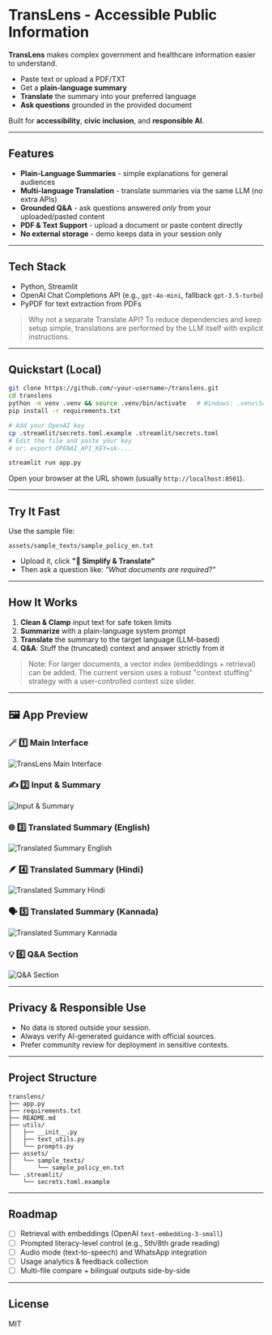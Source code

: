 
# TransLens - Accessible Public Information

**TransLens** makes complex government and healthcare information easier to understand.
- Paste text or upload a PDF/TXT
- Get a **plain-language summary**
- **Translate** the summary into your preferred language
- **Ask questions** grounded in the provided document

Built for **accessibility**, **civic inclusion**, and **responsible AI**.

---

##  Features
- **Plain-Language Summaries** - simple explanations for general audiences
- **Multi-language Translation** - translate summaries via the same LLM (no extra APIs)
- **Grounded Q&A** - ask questions answered *only* from your uploaded/pasted content
- **PDF & Text Support** - upload a document or paste content directly
- **No external storage** - demo keeps data in your session only

---

##  Tech Stack
- Python, Streamlit
- OpenAI Chat Completions API (e.g., `gpt-4o-mini`, fallback `gpt-3.5-turbo`)
- PyPDF for text extraction from PDFs

> Why not a separate Translate API? To reduce dependencies and keep setup simple, translations are performed by the LLM itself with explicit instructions.

---

##  Quickstart (Local)

```bash
git clone https://github.com/<your-username>/translens.git
cd translens
python -m venv .venv && source .venv/bin/activate   # Windows: .venv\Scripts\activate
pip install -r requirements.txt

# Add your OpenAI key
cp .streamlit/secrets.toml.example .streamlit/secrets.toml
# Edit the file and paste your key
# or: export OPENAI_API_KEY=sk-...

streamlit run app.py
```

Open your browser at the URL shown (usually `http://localhost:8501`).

---

##  Try It Fast
Use the sample file:
```
assets/sample_texts/sample_policy_en.txt
```
- Upload it, click **"🔎 Simplify & Translate"**
- Then ask a question like: *"What documents are required?"*

---

##  How It Works
1. **Clean & Clamp** input text for safe token limits
2. **Summarize** with a plain-language system prompt
3. **Translate** the summary to the target language (LLM-based)
4. **Q&A**: Stuff the (truncated) context and answer strictly from it

> Note: For larger documents, a vector index (embeddings + retrieval) can be added. The current version uses a robust "context stuffing" strategy with a user-controlled context size slider.

---
## 🖼️ App Preview

### 🪄 1️⃣ Main Interface
![TransLens Main Interface](assets/screenshots/Translens.png)

### ✍️ 2️⃣ Input & Summary
![Input & Summary](assets/screenshots/input_summary.png)

### 🌐 3️⃣ Translated Summary (English)
![Translated Summary English](assets/screenshots/translated_summary_english.png)

### 🪶 4️⃣ Translated Summary (Hindi)
![Translated Summary Hindi](assets/screenshots/translated_summary_hindi.png)

### 🗣️ 5️⃣ Translated Summary (Kannada)
![Translated Summary Kannada](assets/screenshots/translated_summary_kannada.png)

### 💡 6️⃣ Q&A Section
![Q&A Section](assets/screenshots/qa_section.png)

---

##  Privacy & Responsible Use
- No data is stored outside your session.
- Always verify AI-generated guidance with official sources.
- Prefer community review for deployment in sensitive contexts.

---

##  Project Structure
```
translens/
├── app.py
├── requirements.txt
├── README.md
├── utils/
│   ├── __init__.py
│   ├── text_utils.py
│   └── prompts.py
├── assets/
│   └── sample_texts/
│       └── sample_policy_en.txt
└── .streamlit/
    └── secrets.toml.example
```

---

##  Roadmap
- [ ] Retrieval with embeddings (OpenAI `text-embedding-3-small`)
- [ ] Prompted literacy-level control (e.g., 5th/8th grade reading)
- [ ] Audio mode (text-to-speech) and WhatsApp integration
- [ ] Usage analytics & feedback collection
- [ ] Multi-file compare + bilingual outputs side-by-side

---

##  License
MIT
